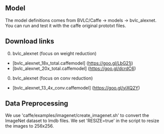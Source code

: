 ## Model
The model definitions comes from BVLC/Caffe -> models -> bvlc_alexnet. You can run and test it with the caffe original prototxt files.

## Download links
0. bvlc_alexnet (focus on weight reduction)
  - [bvlc_alexnet_18x_total.caffemodel] (https://goo.gl/LbG21j)
  - [bvlc_alexnet_20x_total.caffemodel] (https://goo.gl/dcrdC6)
0. bvlc_alexnet (focus on conv reduction)
  - [bvlc_alexnet_13_4x_conv.caffemodel] (https://goo.gl/yiXQ2Y)

## Data Preprocessing
We use 'caffe/examples/imagenet/create_imagenet.sh' to convert the ImageNet dataset to lmdb files. We set 'RESIZE=true' in the script to resize the images to 256x256.
